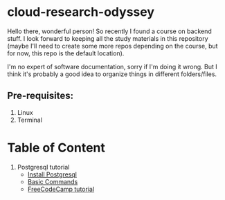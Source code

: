 # cloud-research-odyssey
Hello there, wonderful person! So recently I found a course on backend stuff. I look forward to keeping all the study materials in this repository (maybe I'll need to create some more repos 
depending on the course, but for now, this repo is the default location).

I'm no expert of software documentation, sorry if I'm doing it wrong. But I think it's probably a good idea to organize things in different folders/files.

## Pre-requisites:
1. Linux
2. Terminal

<!-- [linky](docs/README.md#section) -->
# Table of Content
1. Postgresql tutorial
    * [Install Postgresql](docs/1-install/1-Install-Postgresql.md)
    * [Basic Commands](docs/2-basics/2-basic-commands.md)
    * [FreeCodeCamp tutorial](docs/3-freecodecamp/freecodecamp-tutorial.md)